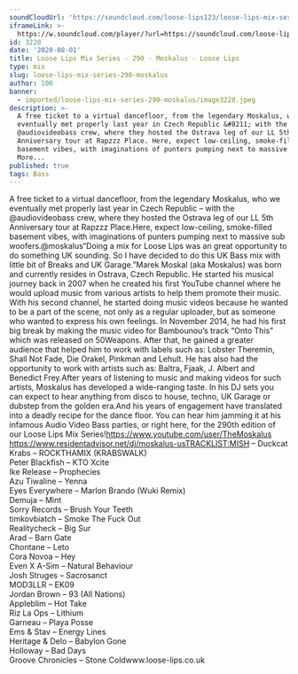 ```yaml
---
soundCloudUrl: 'https://soundcloud.com/loose-lips123/loose-lips-mix-series-290-moskalus'
iframeLink: >-
  https://w.soundcloud.com/player/?url=https://soundcloud.com/loose-lips123/loose-lips-mix-series-290-moskalus&color=00aabb&auto_play=false&hide_related=false&show_comments=true&show_user=true&show_reposts=false
id: 3228
date: '2020-08-01'
title: Loose Lips Mix Series - 290 - Moskalus - Loose Lips
type: mix
slug: loose-lips-mix-series-290-moskalus
author: 100
banner:
  - imported/loose-lips-mix-series-290-moskalus/image3228.jpeg
description: >-
  A free ticket to a virtual dancefloor, from the legendary Moskalus, who we
  eventually met properly last year in Czech Republic &#8211; with the
  @audiovideobass crew, where they hosted the Ostrava leg of our LL 5th
  Anniversary tour at Rapzzz Place. Here, expect low-ceiling, smoke-filled
  basement vibes, with imaginations of punters pumping next to massive [...]Read
  More...
published: true
tags: Bass
---
```

A free ticket to a virtual dancefloor, from the legendary Moskalus, who we eventually met properly last year in Czech Republic – with the @audiovideobass crew, where they hosted the Ostrava leg of our LL 5th Anniversary tour at Rapzzz Place.Here, expect low-ceiling, smoke-filled basement vibes, with imaginations of punters pumping next to massive sub woofers.@moskalus“Doing a mix for Loose Lips was an great opportunity to do something UK sounding. So I have decided to do this UK Bass mix with little bit of Breaks and UK Garage.”Marek Moskal (aka Moskalus) was born and currently resides in Ostrava, Czech Republic. He started his musical journey back in 2007 when he created his first YouTube channel where he would upload music from various artists to help them promote their music. With his second channel, he started doing music videos because he wanted to be a part of the scene, not only as a regular uploader, but as someone who wanted to express his own feelings. In November 2014, he had his first big break by making the music video for Bambounou’s track “Onto This” which was released on 50Weapons. After that, he gained a greater audience that helped him to work with labels such as: Lobster Theremin, Shall Not Fade, Die Orakel, Pinkman and Lehult. He has also had the opportunity to work with artists such as: Baltra, Fjaak, J. Albert and Benedict Frey.After years of listening to music and making videos for such artists, Moskalus has developed a wide-ranging taste. In his DJ sets you can expect to hear anything from disco to house, techno, UK Garage or dubstep from the golden era.And his years of engagement have translated into a deadly recipe for the dance floor. You can hear him jamming it at his infamous Audio Video Bass parties, or right here, for the 290th edition of our Loose Lips Mix Series!https://www.youtube.com/user/TheMoskalus  
https://www.residentadvisor.net/dj/moskalus-usTRACKLIST:MISH – Duckcat  
Krabs – ROCKTHAMIX (KRABSWALK)  
Peter Blackfish – KTO Xcite  
Ike Release – Prophecies  
Azu Tiwaline – Yenna  
Eyes Everywhere – Marlon Brando (Wuki Remix)  
Demuja – Mint  
Sorry Records – Brush Your Teeth  
timkovbiatch – Smoke The Fuck Out  
Realitycheck – Big Sur  
Arad – Barn Gate  
Chontane – Leto  
Cora Novoa – Hey  
Even X A-Sim – Natural Behaviour  
Josh Struges – Sacrosanct  
MOD3LLR – EK09  
Jordan Brown – 93 (All Nations)  
Appleblim – Hot Take  
Riz La Ops – Lithium  
Garneau – Playa Posse  
Ems & Stav – Energy Lines  
Heritage & Delo – Babylon Gone  
Holloway – Bad Days  
Groove Chronicles – Stone Coldwww.loose-lips.co.uk